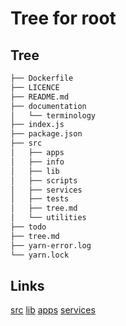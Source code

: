 # Tree for root
## Tree
```bash
├── Dockerfile
├── LICENCE
├── README.md
├── documentation
│   └── terminology
├── index.js
├── package.json
├── src
│   ├── apps
│   ├── info
│   ├── lib
│   ├── scripts
│   ├── services
│   ├── tests
│   ├── tree.md
│   └── utilities
├── todo
├── tree.md
├── yarn-error.log
└── yarn.lock

```

## Links
[src](src/tree.md)
[lib](src/lib/tree.md)
[apps](src/apps/tree.md)
[services](src/services/tree.md)